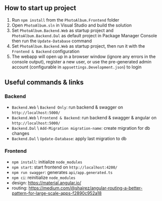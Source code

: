 ## How to start up project

1. Run `npm install` from the `PhotoAlbum.Frontend` folder
2. Open `PhotoAlbum.sln` in Visual Studio and build the solution
3. Set `PhotoAlbum.Backend.Web` as startup project and `PhotoAlbum.Backend.Dal` as default project in Package Manager Console then run the `Update-Database` command
4. Set `PhotoAlbum.Backend.Web` as startup project, then run it with the `Frontend & Backend` configuration
5. The webapp will open up in a browser window (ignore any errors in the console output), register a new user, or use the pre-generated admin account (configurable in `appsettings.Development.json`) to login

## Useful commands & links

### Backend

- `Backend.Web` \ `Backend Only`: run backend & swagger on `http://localhost:5000/`
- `Backend.Web` \ `Frontend & Backend`: run backend & swagger & angular on `http://localhost:5000/`
- `Backend.Dal` \ `Add-Migration migration-name`: create migration for db changes
- `Backend.Dal` \ `Update-Database`: apply last migration to db

### Frontend

- `npm install`: initialize `node_modules`
- `npm start`: start frontend on `http://localhost:4200/`
- `npm run swagger`: generates `api/app.generated.ts`
- `npm ci`: reinitialize `node_modules`
- design: https://material.angular.io/
- routing: https://medium.com/@shairez/angular-routing-a-better-pattern-for-large-scale-apps-f2890c952a18
